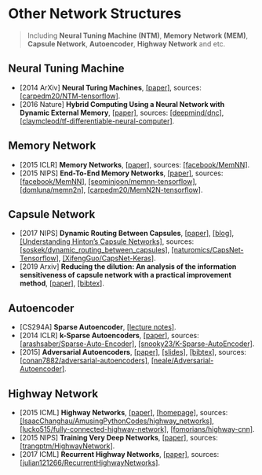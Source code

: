 # Other Network Structures

> Including **Neural Tuning Machine (NTM)**, **Memory Network (MEM)**, **Capsule Network**, **Autoencoder**, **Highway Network** and etc.

## Neural Tuning Machine
- [2014 ArXiv] **Neural Turing Machines**, [[paper]](https://arxiv.org/abs/1410.5401.pdf), sources: [[carpedm20/NTM-tensorflow]](https://github.com/carpedm20/NTM-tensorflow).
- [2016 Nature] **Hybrid Computing Using a Neural Network with Dynamic External Memory**, [[paper]](https://pdfs.semanticscholar.org/7635/78fa9003f6c0f735bc3250fc2116f6100463.pdf), sources: [[deepmind/dnc]](https://github.com/deepmind/dnc), [[claymcleod/tf-differentiable-neural-computer]](https://github.com/claymcleod/tf-differentiable-neural-computer).

## Memory Network
- [2015 ICLR] **Memory Networks**, [[paper]](https://arxiv.org/pdf/1410.3916.pdf), sources: [[facebook/MemNN]](https://github.com/facebook/MemNN).
- [2015 NIPS] **End-To-End Memory Networks**, [[paper]](https://arxiv.org/pdf/1503.08895.pdf), sources: [[facebook/MemNN]](https://github.com/facebook/MemNN), [[seominjoon/memnn-tensorflow]](https://github.com/seominjoon/memnn-tensorflow), [[domluna/memn2n]](https://github.com/domluna/memn2n), [[carpedm20/MemN2N-tensorflow]](https://github.com/carpedm20/MemN2N-tensorflow).

## Capsule Network
- [2017 NIPS] **Dynamic Routing Between Capsules**, [[paper]](https://arxiv.org/abs/1710.09829), [[blog]](https://jhui.github.io/2017/11/03/Dynamic-Routing-Between-Capsules/), [[Understanding Hinton’s Capsule Networks]](https://medium.com/ai³-theory-practice-business/understanding-hintons-capsule-networks-part-i-intuition-b4b559d1159b), sources: [[soskek/dynamic_routing_between_capsules]](https://github.com/soskek/dynamic_routing_between_capsules), [[naturomics/CapsNet-Tensorflow]](https://github.com/naturomics/CapsNet-Tensorflow), [[XifengGuo/CapsNet-Keras]](https://github.com/XifengGuo/CapsNet-Keras).
- [2019 Arxiv] **Reducing the dilution: An analysis of the information sensitiveness of capsule network with a practical improvement method**, [[paper]](https://arxiv.org/pdf/1903.10588.pdf), [[bibtex]](/Bibtex/Reducing%20the%20dilution%20-%20An%20analysis%20of%20the%20information%20sensitiveness%20of%20capsule%20network%20with%20a%20practical%20improvement%20method.bib).

## Autoencoder
- [CS294A] **Sparse Autoencoder**, [[lecture notes]](/Papers/General/Autoencoder/Sparse%20Autoencoder.pdf).
- [2014 ICLR] **k-Sparse Autoencoders**, [[paper]](https://arxiv.org/pdf/1312.5663.pdf), sources: [[arashsaber/Sparse-Auto-Encoder]](https://github.com/arashsaber/Sparse-Auto-Encoder), [[snooky23/K-Sparse-AutoEncoder]](https://github.com/snooky23/K-Sparse-AutoEncoder).
- [2015] **Adversarial Autoencoders**, [[paper]](https://arxiv.org/pdf/1511.05644.pdf), [[slides]](https://duvenaud.github.io/learn-discrete/slides/AdversarialAutoencoders.pdf), [[bibtex]](/Bibtex/Adversarial%20Autoencoders.bib), sources: [[conan7882/adversarial-autoencoders]](https://github.com/conan7882/adversarial-autoencoders), [[neale/Adversarial-Autoencoder]](https://github.com/neale/Adversarial-Autoencoder).

## Highway Network
- [2015 ICML] **Highway Networks**, [[paper]](https://arxiv.org/abs/1505.00387), [[homepage]](http://people.idsia.ch/~rupesh/very_deep_learning/), sources: [[IsaacChanghau/AmusingPythonCodes/highway_networks]](https://github.com/IsaacChanghau/AmusingPythonCodes/tree/master/highway_networks), [[lucko515/fully-connected-highway-network]](https://github.com/lucko515/fully-connected-highway-network), [[fomorians/highway-cnn]](https://github.com/fomorians/highway-cnn).
- [2015 NIPS] **Training Very Deep Networks**, [[paper]](https://arxiv.org/abs/1507.06228), sources: [[trangptm/HighwayNetwork]](https://github.com/trangptm/HighwayNetwork).
- [2017 ICML] **Recurrent Highway Networks**, [[paper]](https://arxiv.org/abs/1607.03474), sources: [[julian121266/RecurrentHighwayNetworks]](https://github.com/julian121266/RecurrentHighwayNetworks).
